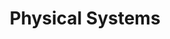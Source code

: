 ---
title: Physical Systems

subject: Social Studies
category: Common Core Basics
chapter: 8
section: 8.2
tag: Geography

excerpt: "The physical systems of Earth include natural resources such as land, water, plants, animals, and minerals. Earth has seven continents, five oceans, and thousands of ecosystems. Each of these ecosystems is affected by global warming."

source:
- title: Common Core Basics
  subject: Social Studies
  chapter: 8
  toc_type: Lesson
  toc_number: 8.2
  pages: 

objectives:

skills:
- core: 
- reading: 

vocabulary:

key_concept:
---